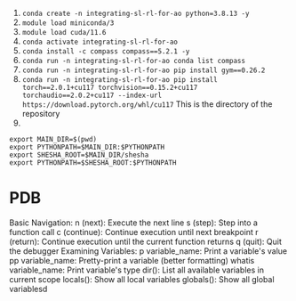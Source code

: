 1. `conda create -n integrating-sl-rl-for-ao python=3.8.13 -y`
2. `module load miniconda/3`
3. `module load cuda/11.6`
4. `conda activate integrating-sl-rl-for-ao`
5. `conda install -c compass compass==5.2.1 -y`
5. `conda run -n integrating-sl-rl-for-ao conda list compass`
6. `conda run -n integrating-sl-rl-for-ao pip install gym==0.26.2`
7. `conda run -n integrating-sl-rl-for-ao pip install torch==2.0.1+cu117 torchvision==0.15.2+cu117 torchaudio==2.0.2+cu117 --index-url https://download.pytorch.org/whl/cu117`
This is the directory of the repository
8. 
```
export MAIN_DIR=$(pwd)
export PYTHONPATH=$MAIN_DIR:$PYTHONPATH
export SHESHA_ROOT=$MAIN_DIR/shesha
export PYTHONPATH=$SHESHA_ROOT:$PYTHONPATH
```

# PDB
Basic Navigation:
n (next): Execute the next line
s (step): Step into a function call
c (continue): Continue execution until next breakpoint
r (return): Continue execution until the current function returns
q (quit): Quit the debugger
Examining Variables:
p variable_name: Print a variable's value
pp variable_name: Pretty-print a variable (better formatting)
whatis variable_name: Print variable's type
dir(): List all available variables in current scope
locals(): Show all local variables
globals(): Show all global variablesd